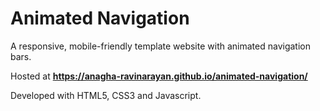 # Animated Navigation

A responsive, mobile-friendly template website with animated navigation bars.

Hosted at **https://anagha-ravinarayan.github.io/animated-navigation/**

Developed with HTML5, CSS3 and Javascript.
